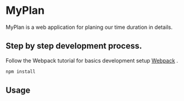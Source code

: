 # MyPlan

MyPlan is a web application for planing our time duration in details.

## Step by step development process.

Follow the Webpack tutorial for basics development setup [Webpack](https://www.valentinog.com/blog/webpack/) .

```bash
npm install
```

## Usage
